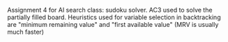Assignment 4 for AI search class: sudoku solver.
AC3 used to solve the partially filled board. Heuristics used for variable selection in backtracking are "minimum remaining value" and "first available value" (MRV is usually much faster)
